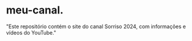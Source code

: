 # meu-canal.
"Este repositório contém o site do canal Sorriso 2024, com informações e vídeos do YouTube."
